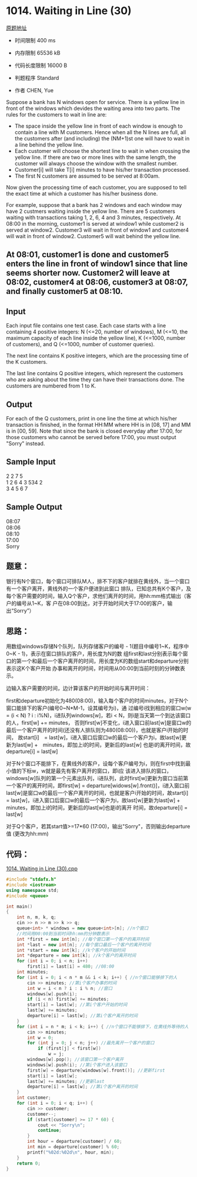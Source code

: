 ﻿# 1014. Waiting in Line (30)
[原题地址](https://www.patest.cn/contests/pat-a-practise/1014)
* 时间限制 400 ms

* 内存限制 65536 kB

* 代码长度限制 16000 B

* 判题程序 Standard 

* 作者 CHEN, Yue



Suppose a bank has N windows open for service. There is a yellow line in front of the windows which 
devides the waiting area into two parts. The rules for the customers to wait in line are: 

* The space inside the yellow line in front of each window is enough to contain a line with M customers. 
Hence when all the N lines are full, all the customers after (and including) the (NM+1)st one will have 
to wait in a line behind the yellow line. 
* Each customer will choose the shortest line to wait in when crossing the yellow line. If there are two 
or more lines with the same length, the customer will always choose the window with the smallest number. 
* Customer[i] will take T[i] minutes to have his/her transaction processed. 
* The first N customers are assumed to be served at 8:00am. 

Now given the processing time of each customer, you are supposed to tell the exact time at which a customer 
has his/her business done.

For example, suppose that a bank has 2 windows and each window may have 2 custmers waiting inside the yellow 
line. There are 5 customers waiting with transactions taking 1, 2, 6, 4 and 3 minutes, respectively. At 08:00 
in the morning, customer1 is served at window1 while customer2 is served at window2. Customer3 will wait in 
front of window1 and customer4 will wait in front of window2. Customer5 will wait behind the yellow line.

At 08:01, customer1 is done and customer5 enters the line in front of window1 since that line seems shorter now. 
Customer2 will leave at 08:02, customer4 at 08:06, customer3 at 08:07, and finally customer5 at 08:10.
----



## Input

Each input file contains one test case. Each case starts with a line containing 4 positive integers: 
N (<=20, number of windows), M (<=10, the maximum capacity of each line inside the yellow line), K 
(<=1000, number of customers), and Q (<=1000, number of customer queries).

The next line contains K positive integers, which are the processing time of the K customers.

The last line contains Q positive integers, which represent the customers who are asking about the time 
they can have their transactions done. The customers are numbered from 1 to K.



## Output

For each of the Q customers, print in one line the time at which his/her transaction is finished, in the format 
HH:MM where HH is in [08, 17] and MM is in [00, 59]. Note that since the bank is closed everyday after 17:00, 
for those customers who cannot be served before 17:00, you must output "Sorry" instead.




## Sample Input
2 2 7 5  
1 2 6 4 3 534 2  
3 4 5 6 7  

## Sample Output
08:07  
08:06  
08:10  
17:00  
Sorry  




## 题意：

银行有N个窗口，每个窗口可排队M人，排不下的客户就排在黄线外，当一个窗口有一个客户离开，黄线外的一个客户便进到此窗口
排队，已知总共有K个客户，及每个客户需要的时间，输入Q个客户，求他们离开的时间，用hh:mm格式输出（客户的编号从1~K，客
户在08:00到达，对于开始时间大于17:00的客户，输出“Sorry”） 

## 思路：

用数组windows存储N个队列，队列存储客户的编号 - 1(题目中编号1~K，程序中0~K - 1)，表示在窗口排队的客户，用长度为N的数
组first和last分别表示每个窗口的第一个和最后一个客户离开的时间，用长度为K的数组start和departure分别表示这K个客户开始
办事和离开的时间，时间用从00:00到当前时刻的分钟数表示。

边输入客户需要的时间，边计算该客户的开始时间与离开时间：

first和departure初始化为480(08:00)，输入每个客户的时间minutes，对于N个窗口能排下的客户(编号0~N*M-1，设其编号为i)，通
过编号i找到相应的窗口w(w = (i < N) ? i : i%N)，i进队列windows[w]，若i < N，则i是当天第一个到达该窗口的人，first[w] += minutes，
否则first[w]不变化，i进入窗口前last[w]是窗口w的最后一个客户离开的时间(还没有人排队则为480(08:00))，也就是客户i开始的时间，
故start[i]　= last[w]，i进入窗口后窗口w的最后一个客户为i，故last[w]更新为last[w] +　minutes，即加上i的时间，更新后的last[w]
也是i的离开时间，故departure[i] = last[w]
 
对于N个窗口不能排下，在黄线外的客户，设每个客户编号为i，则在first中找到最小值的下标w，w就是最先有客户离开的窗口，即i应
该进入排队的窗口，windows[w]队列的第一个元素出队列，i进队列，此时first[w]更新为窗口当前第一个客户的离开时间，即first[w] 
= departure[widows[w].front()]，i进入窗口前last[w]是窗口w的最后一个客户离开的时间，也就是客户i开始的时间，故start[i]　= 
last[w]，i进入窗口后窗口w的最后一个客户为i，故last[w]更新为last[w] +　minutes，即加上i的时间，更新后的last[w]也是i的离开
时间，故departure[i] = last[w]

对于Q个客户，若其start值>=17*60 (17:00)，输出"Sorry"，否则输出departure值 (更改为hh:mm)

## 代码：

[1014. Waiting in Line (30).cpp](https://github.com/jerrykcode/PAT-Practise/blob/master/PAT%20Advanced%20Level%20Practise/1014.%20Waiting%20in%20Line%20(30)/1014.%20Waiting%20in%20Line%20(30).cpp)

```cpp
#include "stdafx.h"
#include <iostream>
using namespace std;
#include <queue>

int main()
{
	int n, m, k, q;
	cin >> n >> m >> k >> q;
	queue<int> * windows = new queue<int>[n]; //n个窗口
	//时间用00:00到当前时间hh:mm的分钟数表示
	int *first = new int[n]; //每个窗口第一个客户的离开时间
	int *last = new int[n]; //每个窗口最后一个客户的离开时间
	int *start = new int[k]; //k个客户的开始时间
	int *departure = new int[k]; //k个客户的离开时间
	for (int i = 0; i < n; i++)
		first[i] = last[i] = 480; //08:00
	int minutes;
	for (int i = 0; i < n * m && i < k; i++) { //n个窗口能够排下的人
		cin >> minutes; //第i个客户办事的时间
		int w = i < n ? i : i % n; //窗口
		windows[w].push(i);
		if (i < n) first[w] += minutes;
		start[i] = last[w]; //第i个客户开始的时间
		last[w] += minutes;
		departure[i] = last[w]; //第i个客户离开的时间
	}
	for (int i = n * m; i < k; i++) { //n个窗口不能够排下，在黄线外等待的人
		cin >> minutes;
		int w = 0;
		for (int j = 0; j < n; j++) //最先离开一个客户的窗口
			if (first[j] < first[w])
				w = j;
		windows[w].pop(); //该窗口第一个客户离开
		windows[w].push(i); //第i个客户进入该窗口
		first[w] = departure[windows[w].front()]; //更新first
		start[i] = last[w];
		last[w] += minutes; //更新last
		departure[i] = last[w]; //第i个客户离开的时间
	}
	int customer;
	for (int i = 0; i < q; i++) {
		cin >> customer;
		customer--;
		if (start[customer] >= 17 * 60) {
			cout << "Sorry\n";
			continue;
		}
		int hour = departure[customer] / 60;
		int min = departure[customer] % 60;
		printf("%02d:%02d\n", hour, min);
	}
    return 0;
}
```

